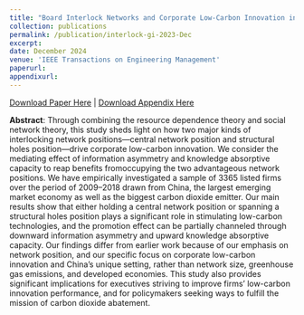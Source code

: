 ```yaml
---
title: "Board Interlock Networks and Corporate Low-Carbon Innovation in China: Does Position Matter?"
collection: publications
permalink: /publication/interlock-gi-2023-Dec
excerpt: 
date: December 2024
venue: 'IEEE Transactions on Engineering Management'
paperurl: 
appendixurl: 
---
```

<a href='http://lixia1118.github.io/xiali_academic.github.io/files/Interlock Final_supplemental_file.pdf'>Download Paper Here</a> | <a href='http://lixia1118.github.io/xiali_academic.github.io/files/files/Interlock Final_supplemental_file.pdf'>Download Appendix Here</a> 

**Abstract**: Through combining the resource dependence theory and social network theory, this study sheds light on how two major
kinds of interlocking network positions—central network position
and structural holes position—drive corporate low-carbon innovation.
We consider the mediating effect of information asymmetry
and knowledge absorptive capacity to reap benefits fromoccupying
the two advantageous network positions. We have empirically investigated
a sample of 3365 listed firms over the period of 2009–2018
drawn from China, the largest emerging market economy as well
as the biggest carbon dioxide emitter. Our main results show that
either holding a central network position or spanning a structural
holes position plays a significant role in stimulating low-carbon
technologies, and the promotion effect can be partially channeled
through downward information asymmetry and upward knowledge
absorptive capacity. Our findings differ from earlier work
because of our emphasis on network position, and our specific focus
on corporate low-carbon innovation and China’s unique setting,
rather than network size, greenhouse gas emissions, and developed
economies. This study also provides significant implications for
executives striving to improve firms’ low-carbon innovation performance,
and for policymakers seeking ways to fulfill the mission
of carbon dioxide abatement.
